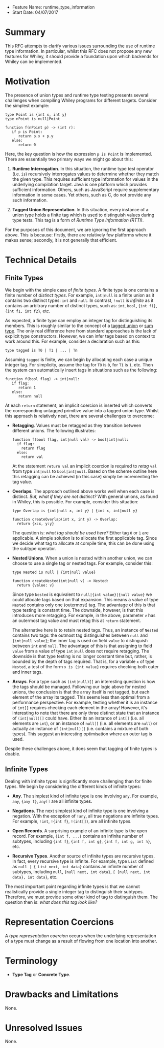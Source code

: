 - Feature Name: runtime_type_information
- Start Date: 04/07/2017

# Summary

This RFC attempts to clarify various issues surrounding the use of
runtime type information.  In particular, whilst this RFC does not
propose any new features for Whiley, it should provide a foundation
upon which backends for Whiley can be implemented.

# Motivation

The presence of union types and runtime type testing presents several
challenges when compiling Whiley programs for different targets.
Consider the simplest example:

```
type Point is {int x, int y}
type nPoint is null|Point

function f(nPoint p) -> (int r):
   if p is Point:
      return p.x + p.y
   else:
      return 0
```

Here, the key question is how the expression `p is Point` is
implemented.  There are essentially two primary ways we might go about
this:

1. **Runtime Interrogation**.  In this situation, the runtime type
   test operator (i.e. `is`) recursively interrogates values to
   determine whether they match the given type.  This requires
   sufficient type information for values in the underlying
   compilation target.  Java is one platform which provides sufficient
   information.  Others, such as JavaScript require supplementary
   information in some cases.  Yet others, such as C, do not provide
   any such information.

2. **Tagged Union Representation**.  In this situation, every instance
   of a union type holds a finite tag which is used to distinguish
   values during type tests.  This tag is a form of _Runtime Type
   Information (RTTI)_.

For the purposes of this document, we are ignoring the first approach
above.  This is because: firstly, there are relatively few platforms
where it makes sense; secondly, it is not generally that efficient.


# Technical Details

## Finite Types

We begin with the simple case of _finite types_.  A finite type is one
contains a finite number of _distinct types_.  For example, `int|null`
is a finite union as it contains two distinct types: `int` and `null`.
In contrast, `!null` is _infinite_ as it contains an arbitrary number
of distinct types, such as: `int`, `bool`, `{int f1}`, `{int f1, int
f2}`, etc.

As expected, a finite type can employ an integer tag for
distinguishing its members.  This is roughly similar to the concept of
a [tagged union](https://en.wikipedia.org/wiki/Tagged_union) or
[sum type](https://www.quora.com/What-is-a-sum-type).  The only real
difference here from standard approaches is the lack of explicit type
constructors.  However, we can infer tags based on context to work
around this.  For example, consider a declaration such as this:

```
type tagged is T0 | T1 | ... | Tn
```

Assuming `tagged` is finite, we can begin by allocating each case a
unique integer tag.  For simplicity, assume the tag for `T0` is `0`,
for `T1` is `1`, etc.  Then the system can automatically insert tags
in situations such as the following:

```
function f(bool flag) -> int|null:
   if flag:
      return 1
   else:
      return null
```

At each `return` statement, an implicit coercion is inserted which
converts the corresponding untagged primitive value into a tagged
union type.  Whilst this approach is relatively neat, there are
several challenges to overcome:

- **Retagging**.  Values must be retagged as they transition between
different unions.  The following illustrates:
  ```
  function f(bool flag, int|null val) -> bool|int|null:
    if flag:
      return flag
    else:
      return val
  ```
  At the statement `return val` an implicit coercion is required to
  _retag_ `val` from type `int|null` to `bool|int|null`.  Based on the
  scheme outline here this retagging can be achieved (in this case) simply
  be incrementing the tag value.

- **Overlaps**.  The approach outlined above works well when each case
  is distinct.  _But, what if they are not distinct?_ With general
  unions, as found in Whiley, this is possible.  For example, consider
  this situation:

  ```
  type Overlap is {int|null x, int y} | {int x, int|null y}

  function createOverlap(int x, int y) -> Overlap:
    return {x:x, y:y}
  ```
	
  The question is: _what tag should be used here?_ Either tag `0` or
  `1` are applicable.  A simple solution is to allocate the first
  applicable tag.  Since we decide what tag to allocate at compile
  time, this can be done using the subtype operator.
  
- **Nested Unions**.  When a union is nested within another union, we
  can choose to use a single tag or nested tags.  For example,
  consider this:

  ```
  type Nested is null | {int|null value}

  function createNested(int|null v) -> Nested:
    return {value: v}
  ```

  Since type `Nested` is equivalent to `null|{int value}|{null value}`
  we could allocate tags based on that expansion.  This means a value
  of type `Nested` contains only one (outermost) tag.  The advantage
  of this is that type testing is constant time.  The downside,
  however, is that this introduces more retagging.  For example, in
  the above, parameter `v` has an outermost tag value and must retag
  this at `return` statement.

  The alternative here is to retain nested tags.  Thus, an instance of
  `Nested` contains two tags:  the outmost tag distinguishes between
  `null` and `{int|null value}`;  the inner tag is used on field
  `value` to distinguish between `int` and `null`.  The advantage of
  this is that assigning to field `value` from a value of type
  `int|null` does not require retagging.  The downside is that type
  testing is no longer constant time but, rather, is bounded by the
  depth of tags required.  That is, for a variable `x` of type
  `Nested`, a test of the form `x is {int value}` requires checking
  both outer and inner tags.

- **Arrays**.  For a type such as `(int|null)[]` an interesting
  question is how the tags should be managed.  Following our logic
  above for nested unions, the conclusion is that the array itself is
  not tagged, but each element of the array its tagged.  This seems
  less than optimal from a performance perspective.  For example,
  testing whether it is an instance of `int[]` requires checking each
  element in the array!  However, it's interesting to note that there
  are only three distinct state that an instance of `(int|null)[]`
  could have.  Either its an instance of `int[]` (i.e. all elements
  are `int`), or an instance of `null[]` (i.e. all elements are
  `null`) or actually an instance of `(int|null)[]` (i.e. contains a
  mixture of both types).  This suggest an interesting optimisation
  where an outer tag is used.

Despite these challenges above, it does seem that tagging of finite
types is doable.

## Infinite Types

Dealing with infinite types is significantly more challenging than for
finite types.  We begin by considering the different kinds of infinite
types:

- **Any**.  The simplest kind of infinite type is one involving `any`.
  For example, `any`, `{any f}`, `any[]` are all infinite types.

- **Negations**.  The next simplest kind of infinite type is one
  involving a negation.  With the exception of `!any`, all true
  negations are infinite types.  For example, `!int`, `!{int f}`,
  `!(int[])`, are all infinite types.

- **Open Records**.  A surprising example of an infinite type is the
  open record.  For example, `{int f, ...}` contains an infinite
  number of subtypes, including `{int f}`, `{int f, int g}`, `{int f,
  int g, int h}`, etc.

- **Recursive Types**.  Another source of infinite types are recursive
  types.  In fact, every recursive type is infinite.  For example,
  type `List` defined as `null | { List next, int data}` contains an
  infinite number of subtypes, including `null`, `{null next, int
  data}`, `{ {null next, int data}, int data}`, etc.

The most important point regarding infinite types is that we cannot
realistically provide a single integer tag to distinguish their
subtypes.  Therefore, we must provide some other kind of tag to
distinguish them.  The question then is: _what does this tag look
like?_

# Representation Coercions

A _type representation coercion_ occurs when the underlying
representation of a type must change as a result of flowing from one
location into another.

# Terminology

- **Type Tag** or **Concrete Type**.

# Drawbacks and Limitations

None.

# Unresolved Issues

None.
